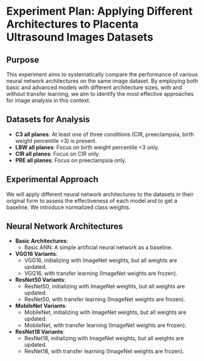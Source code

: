 # **Experiment Plan: Applying Different Architectures to Placenta Ultrasound Images Datasets**

## **Purpose**
This experiment aims to systematically compare the performance of various neural network architectures on the same image dataset. By employing both basic and advanced models with different architecture sizes, with and without transfer learning, we aim to identify the most effective approaches for image analysis in this context.

## **Datasets for Analysis**
- **C3 all planes**: At least one of three conditions (CIR, preeclampsia, birth weight percentile <3) is present.
- **LBW all planes**: Focus on birth weight percentile <3 only.
- **CIR all planes**: Focus on CIR only.
- **PRE all planes**: Focus on preeclampsia only.

## **Experimental Approach**
We will apply different neural network architectures to the datasets in their original form to assess the effectiveness of each model and to get a baseline. We introduce normalized class weights.

## **Neural Network Architectures**
- **Basic Architectures**:
  - Basic ANN: A simple artificial neural network as a baseline.
- **VGG16 Variants**:
  - VGG16, initializing with ImageNet weights, but all weights are updated.
  - VGG16, with transfer learning (ImageNet weights are frozen).
- **ResNet50 Variants**:
  - ResNet50, initializing with ImageNet weights, but all weights are updated.
  - ResNet50, with transfer learning (ImageNet weights are frozen).
- **MobileNet Variants**:
  - MobileNet, initializing with ImageNet weights, but all weights are updated.
  - MobileNet, with transfer learning (ImageNet weights are frozen).
- **ResNet18 Variants**:
  - ResNet18, initializing with ImageNet weights, but all weights are updated.
  - ResNet18, with transfer learning (ImageNet weights are frozen).
